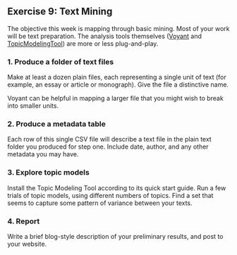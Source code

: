 ## Exercise 9: Text Mining

The objective this week is mapping through basic mining. Most of your work will be text preparation. The analysis tools themselves ([Voyant](https://voyant-tools.org/) and [TopicModelingTool](https://senderle.github.io/topic-modeling-tool/documentation/2017/01/06/quickstart.html)) are more or less plug-and-play.

### 1. Produce a folder of text files

Make at least a dozen plain files, each representing a single unit of text (for example, an essay or article or monograph). Give the file a distinctive name.

Voyant can be helpful in mapping a larger file that you might wish to break into smaller units.

### 2. Produce a metadata table

Each row of this single CSV file will describe a text file in the plain text folder you produced for step one. Include date, author, and any other metadata you may have.

### 3. Explore topic models

Install the Topic Modeling Tool according to its quick start guide. Run a few trials of topic models, using different numbers of topics. Find a set that seems to capture some pattern of variance between your texts.

### 4. Report

Write a brief blog-style description of your preliminary results, and post to your website. 

